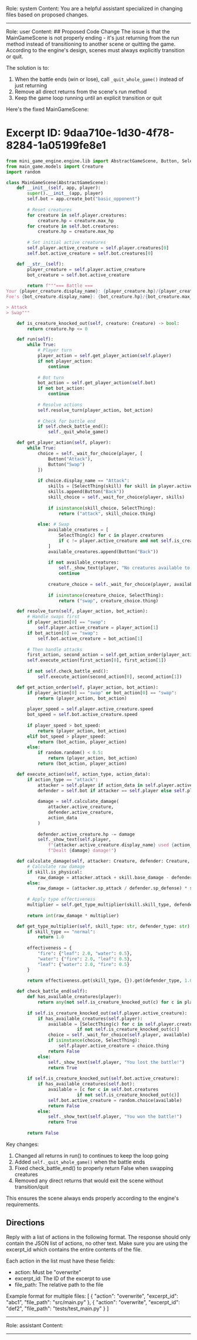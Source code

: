 Role: system
Content: You are a helpful assistant specialized in changing files based on proposed changes.
__________________
Role: user
Content: ## Proposed Code Change
The issue is that the MainGameScene is not properly ending - it's just returning from the run method instead of transitioning to another scene or quitting the game. According to the engine's design, scenes must always explicitly transition or quit.

The solution is to:
1. When the battle ends (win or lose), call `_quit_whole_game()` instead of just returning
2. Remove all direct returns from the scene's run method
3. Keep the game loop running until an explicit transition or quit

Here's the fixed MainGameScene:

# Excerpt ID: 9daa710e-1d30-4f78-8284-1a05199fe8e1
```python main_game/scenes/main_game_scene.py
from mini_game_engine.engine.lib import AbstractGameScene, Button, SelectThing
from main_game.models import Creature
import random

class MainGameScene(AbstractGameScene):
    def __init__(self, app, player):
        super().__init__(app, player)
        self.bot = app.create_bot("basic_opponent")
        
        # Reset creatures
        for creature in self.player.creatures:
            creature.hp = creature.max_hp
        for creature in self.bot.creatures:
            creature.hp = creature.max_hp
            
        # Set initial active creatures
        self.player.active_creature = self.player.creatures[0]
        self.bot.active_creature = self.bot.creatures[0]

    def __str__(self):
        player_creature = self.player.active_creature
        bot_creature = self.bot.active_creature
        
        return f"""=== Battle ===
Your {player_creature.display_name}: {player_creature.hp}/{player_creature.max_hp} HP
Foe's {bot_creature.display_name}: {bot_creature.hp}/{bot_creature.max_hp} HP

> Attack
> Swap"""

    def is_creature_knocked_out(self, creature: Creature) -> bool:
        return creature.hp <= 0

    def run(self):
        while True:
            # Player turn
            player_action = self.get_player_action(self.player)
            if not player_action:
                continue
                
            # Bot turn
            bot_action = self.get_player_action(self.bot)
            if not bot_action:
                continue
                
            # Resolve actions
            self.resolve_turn(player_action, bot_action)
            
            # Check for battle end
            if self.check_battle_end():
                self._quit_whole_game()

    def get_player_action(self, player):
        while True:
            choice = self._wait_for_choice(player, [
                Button("Attack"),
                Button("Swap")
            ])
            
            if choice.display_name == "Attack":
                skills = [SelectThing(skill) for skill in player.active_creature.skills]
                skills.append(Button("Back"))
                skill_choice = self._wait_for_choice(player, skills)
                
                if isinstance(skill_choice, SelectThing):
                    return ("attack", skill_choice.thing)
                    
            else: # Swap
                available_creatures = [
                    SelectThing(c) for c in player.creatures 
                    if c != player.active_creature and not self.is_creature_knocked_out(c)
                ]
                available_creatures.append(Button("Back"))
                
                if not available_creatures:
                    self._show_text(player, "No creatures available to swap!")
                    continue
                    
                creature_choice = self._wait_for_choice(player, available_creatures)
                
                if isinstance(creature_choice, SelectThing):
                    return ("swap", creature_choice.thing)

    def resolve_turn(self, player_action, bot_action):
        # Handle swaps first
        if player_action[0] == "swap":
            self.player.active_creature = player_action[1]
        if bot_action[0] == "swap":
            self.bot.active_creature = bot_action[1]
            
        # Then handle attacks
        first_action, second_action = self.get_action_order(player_action, bot_action)
        self.execute_action(first_action[0], first_action[1])
        
        if not self.check_battle_end():
            self.execute_action(second_action[0], second_action[1])

    def get_action_order(self, player_action, bot_action):
        if player_action[0] == "swap" or bot_action[0] == "swap":
            return (player_action, bot_action)
            
        player_speed = self.player.active_creature.speed
        bot_speed = self.bot.active_creature.speed
        
        if player_speed > bot_speed:
            return (player_action, bot_action)
        elif bot_speed > player_speed:
            return (bot_action, player_action)
        else:
            if random.random() < 0.5:
                return (player_action, bot_action)
            return (bot_action, player_action)

    def execute_action(self, action_type, action_data):
        if action_type == "attack":
            attacker = self.player if action_data in self.player.active_creature.skills else self.bot
            defender = self.bot if attacker == self.player else self.player
            
            damage = self.calculate_damage(
                attacker.active_creature,
                defender.active_creature,
                action_data
            )
            
            defender.active_creature.hp -= damage
            self._show_text(self.player, 
                f"{attacker.active_creature.display_name} used {action_data.display_name}! "
                f"Dealt {damage} damage!")

    def calculate_damage(self, attacker: Creature, defender: Creature, skill):
        # Calculate raw damage
        if skill.is_physical:
            raw_damage = attacker.attack + skill.base_damage - defender.defense
        else:
            raw_damage = (attacker.sp_attack / defender.sp_defense) * skill.base_damage
            
        # Apply type effectiveness
        multiplier = self.get_type_multiplier(skill.skill_type, defender.creature_type)
        
        return int(raw_damage * multiplier)

    def get_type_multiplier(self, skill_type: str, defender_type: str) -> float:
        if skill_type == "normal":
            return 1.0
            
        effectiveness = {
            "fire": {"leaf": 2.0, "water": 0.5},
            "water": {"fire": 2.0, "leaf": 0.5},
            "leaf": {"water": 2.0, "fire": 0.5}
        }
        
        return effectiveness.get(skill_type, {}).get(defender_type, 1.0)

    def check_battle_end(self):
        def has_available_creatures(player):
            return any(not self.is_creature_knocked_out(c) for c in player.creatures)
            
        if self.is_creature_knocked_out(self.player.active_creature):
            if has_available_creatures(self.player):
                available = [SelectThing(c) for c in self.player.creatures 
                           if not self.is_creature_knocked_out(c)]
                choice = self._wait_for_choice(self.player, available)
                if isinstance(choice, SelectThing):
                    self.player.active_creature = choice.thing
                return False
            else:
                self._show_text(self.player, "You lost the battle!")
                return True
                
        if self.is_creature_knocked_out(self.bot.active_creature):
            if has_available_creatures(self.bot):
                available = [c for c in self.bot.creatures 
                           if not self.is_creature_knocked_out(c)]
                self.bot.active_creature = random.choice(available)
                return False
            else:
                self._show_text(self.player, "You won the battle!")
                return True
                
        return False
```

Key changes:
1. Changed all returns in run() to continues to keep the loop going
2. Added `self._quit_whole_game()` when the battle ends
3. Fixed check_battle_end() to properly return False when swapping creatures
4. Removed any direct returns that would exit the scene without transition/quit

This ensures the scene always ends properly according to the engine's requirements.

## Directions
Reply with a list of actions in the following format. The response should only contain the JSON list of actions, no other text.
Make sure you are using the excerpt_id which contains the entire contents of the file.

Each action in the list must have these fields:
- action: Must be "overwrite"
- excerpt_id: The ID of the excerpt to use
- file_path: The relative path to the file

Example format for multiple files:
[
    {
        "action": "overwrite",
        "excerpt_id": "abc1",
        "file_path": "src/main.py"
    },
    {
        "action": "overwrite",
        "excerpt_id": "def2",
        "file_path": "tests/test_main.py"
    }
]
__________________
Role: assistant
Content: 
__________________
